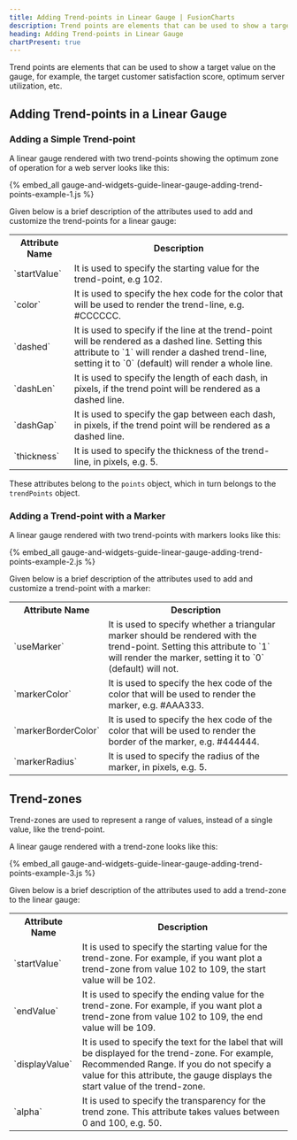 ```yaml
---
title: Adding Trend-points in Linear Gauge | FusionCharts
description: Trend points are elements that can be used to show a target value on the gauge. This section shows how to add trend-points and trend-zones in a linear gauge
heading: Adding Trend-points in Linear Gauge
chartPresent: true
---
```


Trend points are elements that can be used to show a target value on the gauge, for example, the target customer satisfaction score, optimum server utilization, etc.

## Adding Trend-points in a Linear Gauge

### Adding a Simple Trend-point

A linear gauge rendered with two trend-points showing the optimum zone of operation for a web server looks like this:

{% embed_all gauge-and-widgets-guide-linear-gauge-adding-trend-points-example-1.js %}

Given below is a brief description of the attributes used to add and customize the trend-points for a linear gauge:

<table>
  <tr>
    <th>Attribute Name</th>
    <th>Description</th>
  </tr>
  <tr>
    <td>`startValue`</td>
    <td>It is used to specify the starting value for the trend-point, e.g 102. </td>
  </tr>
  <tr>
    <td>`color`</td>
    <td>It is used to specify the hex code for the color that will be used to render the trend-line, e.g. #CCCCCC.</td>
  </tr>
  <tr>
    <td>`dashed`</td>
    <td>It is used to specify if the line at the trend-point will be rendered as a dashed line. Setting this attribute to `1` will render a dashed trend-line, setting it to `0` (default) will render a whole line.</td>
  </tr>
  <tr>
    <td>`dashLen`</td>
    <td>It is used to specify the length of each dash, in pixels, if the trend point will be rendered as a dashed line.</td>
  </tr>
  <tr>
    <td>`dashGap`</td>
    <td>It is used to specify the gap between each dash, in pixels, if the trend point will be rendered as a dashed line.</td>
  </tr>
  <tr>
    <td>`thickness`</td>
    <td>It is used to specify the thickness of the trend-line, in pixels, e.g. 5.</td>
  </tr>
</table>


These attributes belong to the `points` object, which in turn belongs to the `trendPoints` object.


### Adding a Trend-point with a Marker

A linear gauge rendered with two trend-points with  markers looks like this:

{% embed_all gauge-and-widgets-guide-linear-gauge-adding-trend-points-example-2.js %}

Given below is a brief description of the attributes used to add and customize a trend-point with a marker:

<table>
  <tr>
    <th>Attribute Name</th>
    <th>Description</th>
  </tr>
  <tr>
    <td>`useMarker`</td>
    <td>It is used to specify whether a triangular marker should be rendered with the trend-point. Setting this attribute to `1` will render the marker, setting it to `0` (default) will not.</td>
  </tr>
  <tr>
    <td>`markerColor`</td>
    <td>It is used to specify the hex code of the color that will be used to render the marker, e.g. #AAA333.</td>
  </tr>
  <tr>
    <td>`markerBorderColor`</td>
    <td>It is used to specify the hex code of the color that will be used to render the border of the marker, e.g. #444444.</td>
  </tr>
  <tr>
    <td>`markerRadius`</td>
    <td>It is used to specify the radius of the marker, in pixels, e.g. 5.</td>
  </tr>
</table>



## Trend-zones

Trend-zones are used to represent a range of values, instead of a single value, like the trend-point.

A linear gauge rendered with a trend-zone looks like this:

{% embed_all gauge-and-widgets-guide-linear-gauge-adding-trend-points-example-3.js %}

Given below is a brief description of the attributes used to add a trend-zone to the linear gauge:

<table>
  <tr>
    <th>Attribute Name</th>
    <th>Description</th>
  </tr>
  <tr>
    <td>`startValue`</td>
    <td>It is used to specify the starting value for the trend-zone. For example, if you want plot a trend-zone from value 102 to 109, the start value will be 102. </td>
  </tr>
  <tr>
    <td>`endValue`</td>
    <td>It is used to specify the ending value for the trend-zone. For example, if you want plot a trend-zone from value 102 to 109, the end value will be 109. </td>
  </tr>
  <tr>
    <td>`displayValue`</td>
    <td>It is used to specify the text for the label that will be displayed for the trend-zone. For example, Recommended Range. If you do not specify a value for this attribute, the gauge displays the start value of the trend-zone.</td>
  </tr>
  <tr>
    <td>`alpha`</td>
    <td>It is used to specify the transparency for the trend zone. This attribute takes values between 0 and 100, e.g. 50.</td>
  </tr>
</table>